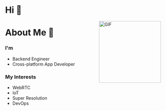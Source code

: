 # Hi 👋

<img width="200" alt="GIF" align="right" src="https://github.com/verycosy/verycosy/blob/master/assets/람쥐썬더.gif">

# About Me 💬

### I'm

- Backend Engineer
- Cross-platform App Developer

### My Interests

- WebRTC
- IoT
- Super Resolution
- DevOps

